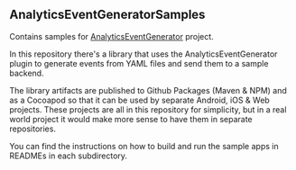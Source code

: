 ## AnalyticsEventGeneratorSamples

Contains samples for [AnalyticsEventGenerator](https://github.com/zawadz88/AnalyticsEventGenerator) project.

In this repository there's a library that uses the AnalyticsEventGenerator plugin to generate events from YAML files and send
them to a sample backend.

The library artifacts are published to Github Packages (Maven & NPM) and as a Cocoapod so that it can be used by
separate Android, iOS & Web projects. These projects are all in this repository for simplicity,
but in a real world project it would make more sense to have them in separate repositories.

You can find the instructions on how to build and run the sample apps in READMEs in each subdirectory.
